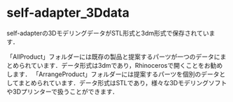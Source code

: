 # self-adapter_3Ddata
self-adapterの3DモデリングデータがSTL形式と3dm形式で保存されています．

「AllProduct」フォルダーには既存の製品と提案するパーツが一つのデータにまとめられています．データ形式は3dmであり，Rhinocerosで開くことをお勧めします．
「ArrangeProduct」フォルダーには提案するパーツを個別のデータとしてまとめられています．データ形式はSTLであり，様々な3Dモデリングソフトや3Dプリンターで扱うことができます．
